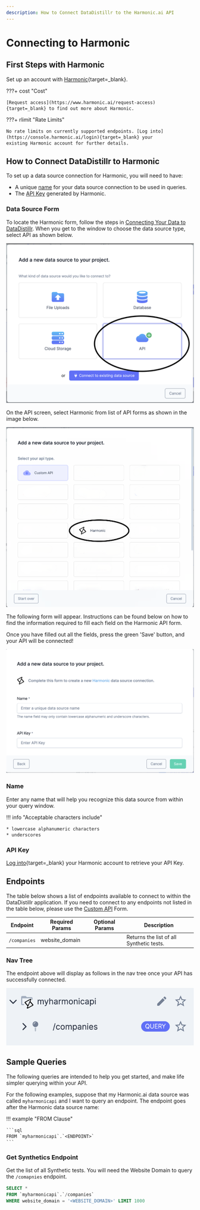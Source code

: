 ```yaml
---
description: How to Connect DataDistillr to the Harmonic.ai API
---
```


# Connecting to Harmonic

## First Steps with Harmonic

Set up an account with [Harmonic](https://console.harmonic.ai/signup){target=_blank}.

???+ cost "Cost"

    [Request access](https://www.harmonic.ai/request-access){target=_blank} to find out more about Harmonic. 

???+ rlimit "Rate Limits"

    No rate limits on currently supported endpoints. [Log into](https://console.harmonic.ai/login){target=_blank} your
    existing Harmonic account for further details.

## How to Connect DataDistillr to Harmonic

To set up a data source connection for Harmonic, you will need to have:

- A unique [name](#name) for your data source connection to be used in queries.
- The [API Key](#api-key) generated by Harmonic.

### Data Source Form

To locate the Harmonic form, follow the steps in [Connecting Your Data to DataDistillr](../../). When you get to the
window to choose the data source type, select API as shown below.&#x20;

![Select API from the available choices][image-5]

On the API screen, select Harmonic from list of API forms as shown in the image below.

![Select Harmonic.ai API from available choices][image-6]

The following form will appear. Instructions can be found below on how to find the information required to fill each
field on the Harmonic API form.

Once you have filled out all the fields, press the green 'Save' button, and your API will be connected!

![Harmonic.ai Form][image-1]

### Name

Enter any name that will help you recognize this data source from within your query window. &#x20;

!!! info "Acceptable characters include"

    * lowercase alphanumeric characters
    * underscores

### API Key

[Log into](https://console.harmonic.ai/login){target=_blank} your Harmonic account to retrieve your API Key.

## Endpoints

The table below shows a list of endpoints available to connect to within the DataDistillr application. If you need to
connect to any endpoints not listed in the table below, please use the [Custom API](custom-apis.md) Form.

| Endpoint     | Required Params | Optional  Params | Description                              |
|--------------|-----------------|------------------|------------------------------------------|
| `/companies` | website_domain  |                  | Returns the list of all Synthetic tests. |

### Nav Tree

The endpoint above will display as follows in the nav tree once your API has successfully connected.

![Harmonic Endpoints][image-3]

## Sample Queries

The following queries are intended to help you get started, and make life simpler querying within your API.

For the following examples, suppose that my Harmonic.ai data source was called `myharmonicapi` and I want to query an
endpoint. The endpoint goes after the Harmonic data source name:

!!! example "FROM Clause"

    ```sql
    FROM `myharmonicapi`.`<ENDPOINT>`
    ```

### Get Synthetics Endpoint

Get the list of all Synthetic tests. You will need the Website Domain to query the `/comapnies` endpoint.

```sql
SELECT *
FROM `myharmonicapi`.`/companies`
WHERE website_domain = '<WEBSITE_DOMAIN>' LIMIT 1000
```

[image-1]: ../../img/api/harmonic/harmonic-form.png

[image-3]: ../../img/api/harmonic/harmonic-endpoints.png

[image-5]: ../../img/api/add-api.png

[image-6]: ../../img/api/harmonic/harmonic-select.png
